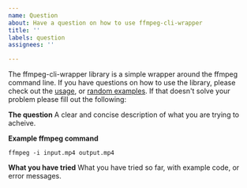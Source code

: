 ```yaml
---
name: Question
about: Have a question on how to use ffmpeg-cli-wrapper
title: ''
labels: question
assignees: ''

---
```


The ffmpeg-cli-wrapper library is a simple wrapper around the ffmpeg command line. If you have questions on how to use the library, please check out the [usage](https://github.com/bramp/ffmpeg-cli-wrapper#usage), or [random examples](https://github.com/bramp/ffmpeg-cli-wrapper/wiki/Random-Examples). If that doesn't solve your problem please fill out the following:

**The question**
A clear and concise description of what you are trying to acheive.

**Example ffmpeg command**
```shell
ffmpeg -i input.mp4 output.mp4
```

**What you have tried**
What you have tried so far, with example code, or error messages.
